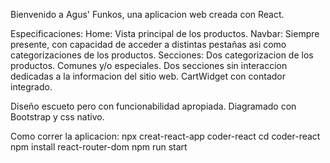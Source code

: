 Bienvenido a Agus' Funkos, una aplicacion web creada con React.


Especificaciones:
Home: Vista principal de los productos.
Navbar: Siempre presente, con capacidad de acceder a distintas pestañas asi como categorizaciones de los productos.
Secciones: Dos categorizacion de los productos. Comunes y/o especiales. 
Dos secciones sin interaccion dedicadas a la informacion del sitio web.
CartWidget con contador integrado.

Diseño escueto pero con funcionabilidad apropiada. Diagramado con Bootstrap y css nativo.



Como correr la aplicacion:
    npx creat-react-app coder-react
    cd coder-react
    npm install react-router-dom
    npm run start